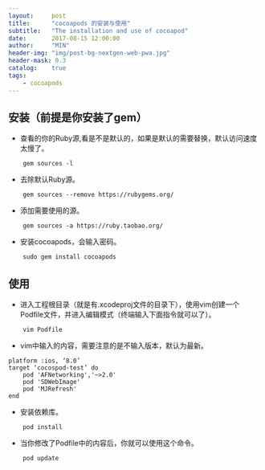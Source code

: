 ```yaml
---
layout:     post
title:      "cocoapods 的安装与使用"
subtitle:   "The installation and use of cocoapod"
date:       2017-08-15 12:00:00
author:     "MIN"
header-img: "img/post-bg-nextgen-web-pwa.jpg"
header-mask: 0.3
catalog:    true
tags:
    - cocoapods
---
```


## 安装（前提是你安装了gem）

* 查看的你的Ruby源,看是不是默认的，如果是默认的需要替换，默认访问速度太慢了。

```
	gem sources -l
```

* 去除默认Ruby源。

```
	gem sources --remove https://rubygems.org/
```

* 添加需要使用的源。

```
	gem sources -a https://ruby.taobao.org/
```

* 安装cocoapods，会输入密码。

```
	sudo gem install cocoapods
```

## 使用

* 进入工程根目录（就是有.xcodeproj文件的目录下），使用vim创建一个Podfile文件，并进入编辑模式（终端输入下面指令就可以了）。

```
	vim Podfile
```

* vim中输入的内容，需要注意的是不输入版本，默认为最新。

```
platform :ios, ‘8.0’
target ‘cocospod-test’ do
	pod 'AFNetworking','~>2.0'
	pod 'SDWebImage'
	pod 'MJRefresh'
end
```

* 安装依赖库。

```
	pod install
```

* 当你修改了Podfile中的内容后，你就可以使用这个命令。

```
	pod update
```
